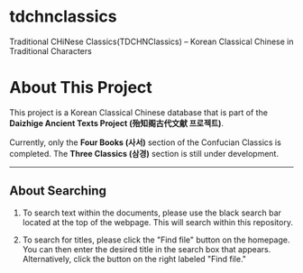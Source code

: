 # tdchnclassics
Traditional CHiNese Classics(TDCHNClassics) – Korean Classical Chinese in Traditional Characters

# About This Project

This project is a Korean Classical Chinese database that is part of the **Daizhige Ancient Texts Project (殆知阁古代文献 프로젝트)**.

Currently, only the **Four Books (사서)** section of the Confucian Classics is completed. The **Three Classics (삼경)** section is still under development.

---

## About Searching

1. To search text within the documents, please use the black search bar located at the top of the webpage. This will search within this repository.

2. To search for titles, please click the "Find file" button on the homepage. You can then enter the desired title in the search box that appears. Alternatively, click the button on the right labeled "Find file."

